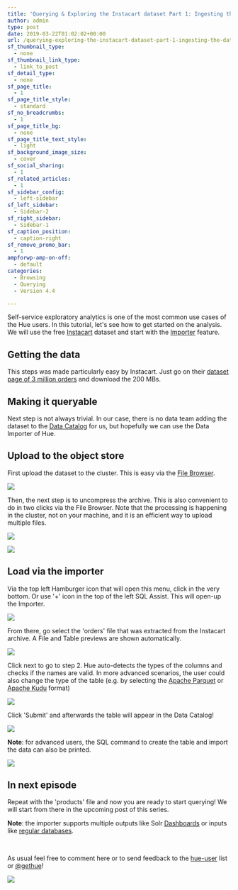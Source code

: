 ```yaml
---
title: 'Querying & Exploring the Instacart dataset Part 1: Ingesting the data'
author: admin
type: post
date: 2019-03-22T01:02:02+00:00
url: /querying-exploring-the-instacart-dataset-part-1-ingesting-the-data/
sf_thumbnail_type:
  - none
sf_thumbnail_link_type:
  - link_to_post
sf_detail_type:
  - none
sf_page_title:
  - 1
sf_page_title_style:
  - standard
sf_no_breadcrumbs:
  - 1
sf_page_title_bg:
  - none
sf_page_title_text_style:
  - light
sf_background_image_size:
  - cover
sf_social_sharing:
  - 1
sf_related_articles:
  - 1
sf_sidebar_config:
  - left-sidebar
sf_left_sidebar:
  - Sidebar-2
sf_right_sidebar:
  - Sidebar-1
sf_caption_position:
  - caption-right
sf_remove_promo_bar:
  - 1
ampforwp-amp-on-off:
  - default
categories:
  - Browsing
  - Querying
  - Version 4.4

---
```

Self-service exploratory analytics is one of the most common use cases of the Hue users. In this tutorial, let's see how to get started on the analysis. We will use the free [Instacart][1] dataset and start with the [Importer][2] feature.

## Getting the data

This steps was made particularly easy by Instacart. Just go on their [dataset page of 3 million orders][3] and download the 200 MBs.

## Making it queryable

Next step is not always trivial. In our case, there is no data team adding the dataset to the [Data Catalog][4] for us, but hopefully we can use the Data Importer of Hue.

## Upload to the object store

First upload the dataset to the cluster. This is easy via the [File Browser][5].

[<img src="https://cdn.gethue.com/uploads/2019/03/insta_upload.png"/>][6]

Then, the next step is to uncompress the archive. This is also convenient to do in two clicks via the File Browser. Note that the processing is happening in the cluster, not on your machine, and it is an efficient way to upload multiple files.

[<img src="https://cdn.gethue.com/uploads/2019/03/insta_extract.png"/>][7]

[<img src="https://cdn.gethue.com/uploads/2019/03/insta_extraction.png"/>][8]

## Load via the importer

Via the top left Hamburger icon that will open this menu, click in the very bottom. Or use '+' icon in the top of the left SQL Assist. This will open-up the Importer.

[<img src="https://cdn.gethue.com/uploads/2019/03/insta_importer.png"/>][9]

From there, go select the 'orders' file that was extracted from the Instacart archive. A File and Table previews are shown automatically.

[<img src="https://cdn.gethue.com/uploads/2019/03/insta_importer_step1.png"/>][10]

Click next to go to step 2. Hue auto-detects the types of the columns and checks if the names are valid. In more advanced scenarios, the user could also change the type of the table (e.g. by selecting the [Apache Parquet][11] or [Apache Kudu][12] format)

[<img src="https://cdn.gethue.com/uploads/2019/03/insta_importer_step2.png"/>][13]

Click 'Submit' and afterwards the table will appear in the Data Catalog!

[<img src="https://cdn.gethue.com/uploads/2019/03/insta_table_created.png"/>][14]

**Note**: for advanced users, the SQL command to create the table and import the data can also be printed.

[<img src="https://cdn.gethue.com/uploads/2019/03/insta_cart_show_command.png"/>][15]

## In next episode

Repeat with the 'products' file and now you are ready to start querying! We will start from there in the upcoming post of this series.

**Note**: the importer supports multiple outputs like Solr [Dashboards][16] or inputs like [regular databases][17].

&nbsp;

As usual feel free to comment here or to send feedback to the [hue-user][18] list or [@gethue][19]!

[<img src="https://cdn.gethue.com/uploads/2019/03/insta_basic_querying.png"/>][20]

 [1]: https://www.instacart.com
 [2]: https://gethue.com/import-data-to-be-queried-via-the-self-service-drag-drop-create-table-wizard/
 [3]: https://www.instacart.com/datasets/grocery-shopping-2017
 [4]: https://gethue.com/improved-sql-exploration-in-hue-4-3/
 [5]: https://gethue.com/browsers/
 [6]: https://cdn.gethue.com/uploads/2019/03/insta_upload.png
 [7]: https://cdn.gethue.com/uploads/2019/03/insta_extract.png
 [8]: https://cdn.gethue.com/uploads/2019/03/insta_extraction.png
 [9]: https://cdn.gethue.com/uploads/2019/03/insta_importer.png
 [10]: https://cdn.gethue.com/uploads/2019/03/insta_importer_step1.png
 [11]: https://parquet.apache.org/
 [12]: https://kudu.apache.org/
 [13]: https://cdn.gethue.com/uploads/2019/03/insta_importer_step2.png
 [14]: https://cdn.gethue.com/uploads/2019/03/insta_table_created.png
 [15]: https://cdn.gethue.com/uploads/2019/03/insta_cart_show_command.png
 [16]: https://gethue.com/search-dashboards/
 [17]: https://gethue.com/importing-data-from-traditional-databases-into-hdfshive-in-just-a-few-clicks/
 [18]: http://groups.google.com/a/cloudera.org/group/hue-user
 [19]: https://twitter.com/gethue
 [20]: https://cdn.gethue.com/uploads/2019/03/insta_basic_querying.png
